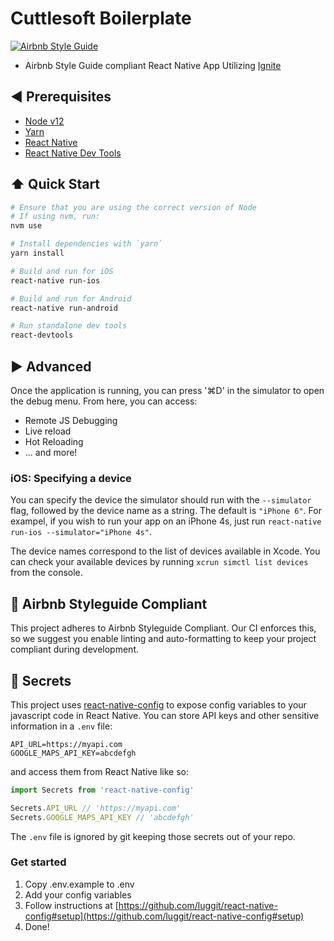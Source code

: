 # Cuttlesoft Boilerplate

[![Airbnb Style
Guide](https://badgen.net/badge/code%20style/Airbnb/ff5a5f?icon=airbnb)](https://github.com/airbnb/javascript)

<!-- [![Build Status](https://codebuild.us-east-1.amazonaws.com/badges?uuid=eyJlbmNyeXB0ZWREYXRhIjoidFJBcVo3VitQdmx5dklOWVdxbXdjbnVQdnovdFVJOE5NM3VzZEw4elBCNW9UZmhkR2wrYmNTcUtOVERyS1cxMURiMXEwWUg1RCt5QmJKSVZzdDBWbTRZPSIsIml2UGFyYW1ldGVyU3BlYyI6Ik5EbEZSNHNaZ0dJM1c3ZU0iLCJtYXRlcmlhbFNldFNlcmlhbCI6MX0%3D&branch=master)](https://console.aws.amazon.com/codebuild/home?region=us-east-1#/projects/cuttlesoft-boilerplate-mobile/view) -->

- Airbnb Style Guide compliant React Native App Utilizing
  [Ignite](https://github.com/infinitered/ignite)

## :arrow_backward: Prerequisites

- [Node v12](https://nodejs.org/en/download/)
- [Yarn](https://yarnpkg.com/lang/en/docs/install)
- [React Native](https://facebook.github.io/react-native/docs/getting-started.html)
- [React Native Dev
  Tools](https://github.com/facebook/react-devtools/tree/master/packages/react-devtools)

## :arrow_up: Quick Start

```sh
# Ensure that you are using the correct version of Node
# If using nvm, run:
nvm use

# Install dependencies with `yarn`
yarn install

# Build and run for iOS
react-native run-ios

# Build and run for Android
react-native run-android

# Run standalone dev tools
react-devtools
```

## :arrow_forward: Advanced

Once the application is running, you can press '⌘D' in the simulator to open the debug menu. From
here, you can access:

- Remote JS Debugging
- Live reload
- Hot Reloading
- ... and more!

### iOS: Specifying a device

You can specify the device the simulator should run with the `--simulator` flag, followed by the
device name as a string. The default is `"iPhone 6"`. For exampel, if you wish to run your app on
an iPhone 4s, just run `react-native run-ios --simulator="iPhone 4s"`.

The device names correspond to the list of devices available in Xcode. You can check your available
devices by running `xcrun simctl list devices` from the console.

## :no_entry_sign: Airbnb Styleguide Compliant

This project adheres to Airbnb Styleguide Compliant. Our CI enforces this, so we suggest you enable
linting and auto-formatting to keep your project compliant during development.

## :closed_lock_with_key: Secrets

This project uses [react-native-config](https://github.com/luggit/react-native-config) to expose
config variables to your javascript code in React Native. You can store API keys and other
sensitive information in a `.env` file:

```env
API_URL=https://myapi.com
GOOGLE_MAPS_API_KEY=abcdefgh
```

and access them from React Native like so:

```javascript
import Secrets from 'react-native-config'

Secrets.API_URL // 'https://myapi.com'
Secrets.GOOGLE_MAPS_API_KEY // 'abcdefgh'
```

The `.env` file is ignored by git keeping those secrets out of your repo.

### Get started

1.  Copy .env.example to .env
2.  Add your config variables
3.  Follow instructions at
    [https://github.com/luggit/react-native-config#setup](https://github.com/luggit/react-native-config#setup)
4.  Done!
